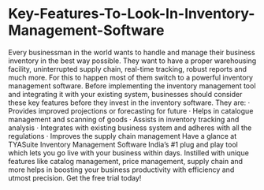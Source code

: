 # Key-Features-To-Look-In-Inventory-Management-Software
Every businessman in the world wants to handle and manage their business inventory in the best way possible. They want to have a proper warehousing facility, uninterrupted supply chain, real-time tracking, robust reports and much more. For this to happen most of them switch to a powerful inventory management software.  Before implementing the inventory management tool and integrating it with your existing system, businesses should consider these key features before they invest in the inventory software. They are: · Provides improved projections or forecasting for future · Helps in catalogue management and scanning of goods · Assists in inventory tracking and analysis · Integrates with existing business system and adheres with all the regulations · Improves the supply chain management Have a glance at TYASuite Inventory Management Software India’s #1 plug and play tool which lets you go live with your business within days. Instilled with unique features like catalog management, price management, supply chain and more helps in boosting your business productivity with efficiency and utmost precision. Get the free trial today!
